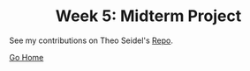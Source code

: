 # <center>Week 5: Midterm Project</center>

See my contributions on Theo Seidel's [Repo](https://cs-gitlab.union.edu/seidelt/2d-cellular-automata).

[Go Home](/../../jonesh-csc333-s21)
